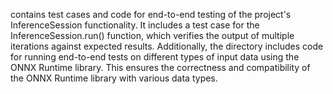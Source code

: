 contains test cases and code for end-to-end testing of the project's InferenceSession functionality. It includes a test case for the InferenceSession.run() function, which verifies the output of multiple iterations against expected results. Additionally, the directory includes code for running end-to-end tests on different types of input data using the ONNX Runtime library. This ensures the correctness and compatibility of the ONNX Runtime library with various data types.